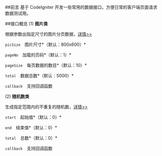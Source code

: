 ##前言
基于 CodeIgniter 开发一些常用的数据接口，方便日常的客户端页面请求数据测试用。

##接口概览
(1) **图片类**

根据参数出指定尺寸的图片分页数据，[详情>>](https://intf-varpenny.herokuapp.com/gallery?picSize=400x300&pageNo=2&pageSize=5&total=300&callback=showData)

`picSize`　图片尺寸*（默认：800x600）*

`pageNo`　加载的页码*（默认：1）*

`pageSize`　每页数据的数目*（默认：10）*

`total`　数据总数*（默认：5000）*

`callback`　支持回调函数

(2) **随机数类**

生成指定范围内的不重复的随机数，[详情>>](https://intf-varpenny.herokuapp.com/nums?start=10&end=100&total=5&callback=showData)

`start`　起始值*（默认：0）*

`end`　结束值*（默认：0）*

`total`　总数*（默认：0）*

`callback`　支持回调函数

